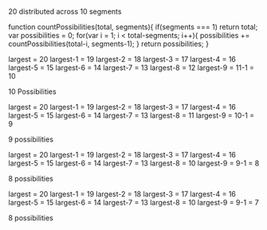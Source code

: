 20 distributed across 10 segments

function countPossibilities(total, segments){
  if(segments === 1) return total;
  var possibilities = 0;
  for(var i = 1; i < total-segments; i++){
    possibilities += countPossibilities(total-i, segments-1);
  }
  return possibilities;
}

largest = 20
largest-1 = 19
largest-2 = 18
largest-3 = 17
largest-4 = 16
largest-5 = 15
largest-6 = 14
largest-7 = 13
largest-8 = 12
largest-9 = 11-1 = 10

10 Possibilities

largest = 20
largest-1 = 19
largest-2 = 18
largest-3 = 17
largest-4 = 16
largest-5 = 15
largest-6 = 14
largest-7 = 13
largest-8 = 11
largest-9 = 10-1 = 9

9 possibilities

largest = 20
largest-1 = 19
largest-2 = 18
largest-3 = 17
largest-4 = 16
largest-5 = 15
largest-6 = 14
largest-7 = 13
largest-8 = 10
largest-9 = 9-1 = 8

8 possibilities


largest = 20
largest-1 = 19
largest-2 = 18
largest-3 = 17
largest-4 = 16
largest-5 = 15
largest-6 = 14
largest-7 = 13
largest-8 = 10
largest-9 = 9-1 = 7

8 possibilities
